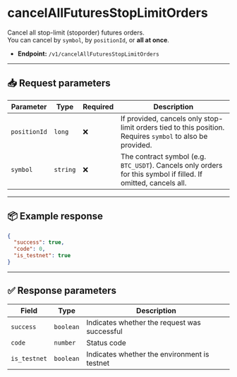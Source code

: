 # cancelAllFuturesStopLimitOrders

Cancel all stop-limit (stoporder) futures orders.  
You can cancel by `symbol`, by `positionId`, or **all at once**.

- **Endpoint:** `/v1/cancelAllFuturesStopLimitOrders`

---

## 📥 Request parameters

| **Parameter**  | **Type** | **Required** | **Description**                                                                 |
|----------------|----------|--------------|---------------------------------------------------------------------------------|
| `positionId`   | `long`   | ❌           | If provided, cancels only stop-limit orders tied to this position. Requires `symbol` to also be provided. |
| `symbol`       | `string` | ❌           | The contract symbol (e.g. `BTC_USDT`). Cancels only orders for this symbol if filled. If omitted, cancels all. |

---

## 📦 Example response

```json
{
  "success": true,
  "code": 0,
  "is_testnet": true
}
```

---

## ✅ Response parameters

| **Field**     | **Type**    | **Description**                     |
|---------------|-------------|-------------------------------------|
| `success`     | `boolean`   | Indicates whether the request was successful |
| `code`        | `number`    | Status code                        |
| `is_testnet`  | `boolean`   | Indicates whether the environment is testnet |
